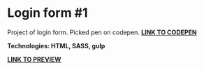 # Login form #1

Project of login form. Picked pen on codepen.
<a href="https://codepen.io/karminkarmen/pen/brgOVo/">**LINK TO CODEPEN**</a>

**Technologies: HTML, SASS, gulp**

<a href="https://karminkarmen.github.io/login_form_1/">**LINK TO PREVIEW**</a>
